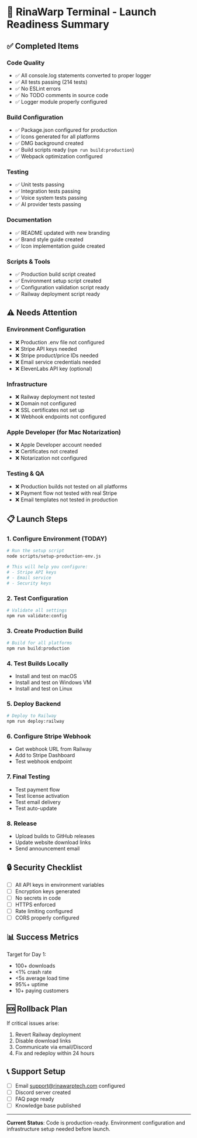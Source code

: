 # 🚀 RinaWarp Terminal - Launch Readiness Summary

## ✅ Completed Items

### Code Quality
- ✅ All console.log statements converted to proper logger
- ✅ All tests passing (214 tests)
- ✅ No ESLint errors
- ✅ No TODO comments in source code
- ✅ Logger module properly configured

### Build Configuration
- ✅ Package.json configured for production
- ✅ Icons generated for all platforms
- ✅ DMG background created
- ✅ Build scripts ready (`npm run build:production`)
- ✅ Webpack optimization configured

### Testing
- ✅ Unit tests passing
- ✅ Integration tests passing
- ✅ Voice system tests passing
- ✅ AI provider tests passing

### Documentation
- ✅ README updated with new branding
- ✅ Brand style guide created
- ✅ Icon implementation guide created

### Scripts & Tools
- ✅ Production build script created
- ✅ Environment setup script created
- ✅ Configuration validation script ready
- ✅ Railway deployment script ready

## ⚠️ Needs Attention

### Environment Configuration
- ❌ Production .env file not configured
- ❌ Stripe API keys needed
- ❌ Stripe product/price IDs needed
- ❌ Email service credentials needed
- ❌ ElevenLabs API key (optional)

### Infrastructure
- ❌ Railway deployment not tested
- ❌ Domain not configured
- ❌ SSL certificates not set up
- ❌ Webhook endpoints not configured

### Apple Developer (for Mac Notarization)
- ❌ Apple Developer account needed
- ❌ Certificates not created
- ❌ Notarization not configured

### Testing & QA
- ❌ Production builds not tested on all platforms
- ❌ Payment flow not tested with real Stripe
- ❌ Email templates not tested in production

## 📋 Launch Steps

### 1. Configure Environment (TODAY)
```bash
# Run the setup script
node scripts/setup-production-env.js

# This will help you configure:
# - Stripe API keys
# - Email service
# - Security keys
```

### 2. Test Configuration
```bash
# Validate all settings
npm run validate:config
```

### 3. Create Production Build
```bash
# Build for all platforms
npm run build:production
```

### 4. Test Builds Locally
- Install and test on macOS
- Install and test on Windows VM
- Install and test on Linux

### 5. Deploy Backend
```bash
# Deploy to Railway
npm run deploy:railway
```

### 6. Configure Stripe Webhook
- Get webhook URL from Railway
- Add to Stripe Dashboard
- Test webhook endpoint

### 7. Final Testing
- Test payment flow
- Test license activation
- Test email delivery
- Test auto-update

### 8. Release
- Upload builds to GitHub releases
- Update website download links
- Send announcement email

## 🔒 Security Checklist

- [ ] All API keys in environment variables
- [ ] Encryption keys generated
- [ ] No secrets in code
- [ ] HTTPS enforced
- [ ] Rate limiting configured
- [ ] CORS properly configured

## 📊 Success Metrics

Target for Day 1:
- 100+ downloads
- <1% crash rate
- <5s average load time
- 95%+ uptime
- 10+ paying customers

## 🆘 Rollback Plan

If critical issues arise:
1. Revert Railway deployment
2. Disable download links
3. Communicate via email/Discord
4. Fix and redeploy within 24 hours

## 📞 Support Setup

- [ ] Email support@rinawarptech.com configured
- [ ] Discord server created
- [ ] FAQ page ready
- [ ] Knowledge base published

---

**Current Status**: Code is production-ready. Environment configuration and infrastructure setup needed before launch.

